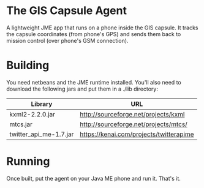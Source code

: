 The GIS Capsule Agent
=====================

A lightweight JME app that runs on a phone inside the GIS capsule. It tracks
the capsule coordinates (from phone's GPS) and sends them back to mission
control (over phone's GSM connection).

Building
========

You need netbeans and the JME runtime installed. You'll also need to download
the following jars and put them in a ./lib directory:

| Library                | URL                                     |
|------------------------|-----------------------------------------|
| kxml2-2.2.0.jar        | http://sourceforge.net/projects/kxml    | 
| mtcs.jar               | http://sourceforge.net/projects/mtcs/   |
| twitter_api_me-1.7.jar | https://kenai.com/projects/twitterapime |

Running
=======
Once built, put the agent on your Java ME phone and run it. That's it.
